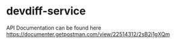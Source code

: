 # devdiff-service

API Documentation can be found here
https://documenter.getpostman.com/view/22514312/2sB2j1gXQm
